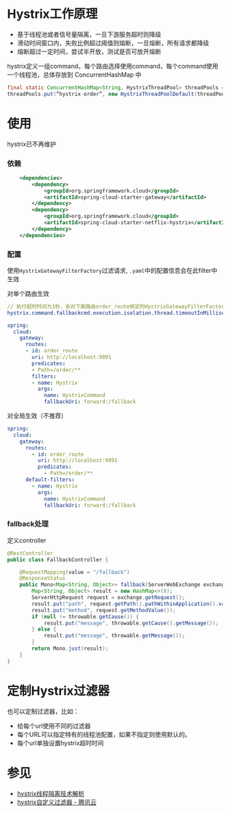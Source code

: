 # Hystrix工作原理
- 基于线程池或者信号量隔离，一旦下游服务超时则降级
- 滑动时间窗口内，失败比例超过阈值则熔断，一旦熔断，所有请求都降级
- 熔断超过一定时间，尝试半开放，测试是否可放开熔断


hystrix定义一组command，每个路由选择使用command，每个command使用一个线程池，总体存放到 ConcurrentHashMap 中
```java
final static ConcurrentHashMap<String, HystrixThreadPool> threadPools = new ConcurrentHashMap<String, HystrixThreadPool>();
threadPools.put(“hystrix-order”, new HystrixThreadPoolDefault(threadPoolKey, propertiesBuilder));
```

# 使用
hystrix已不再维护
### 依赖
```xml
    <dependencies>
        <dependency>
            <groupId>org.springframework.cloud</groupId>
            <artifactId>spring-cloud-starter-gateway</artifactId>
        </dependency>
        <dependency>
            <groupId>org.springframework.cloud</groupId>
            <artifactId>spring-cloud-starter-netflix-hystrix</artifactId>
        </dependency>
    </dependencies>    
```

### 配置
使用`HystrixGatewayFilterFactory`过滤请求, `.yaml`中的配置信息会在此filter中生效

对单个路由生效
```yaml
// 执行超时时间为1秒，会对下面路由order_route绑定的HystrixGatewayFilterFactory生效
hystrix.command.fallbackcmd.execution.isolation.thread.timeoutInMilliseconds: 1000

spring:
  cloud:
    gateway:
      routes:
      - id: order_route
        uri: http://localhost:9091
        predicates:
        - Path=/order/**
        filters:
        - name: Hystrix
          args:
            name: HystrixCommand
            fallbackUri: forward:/fallback
```
对全局生效（不推荐）
```yaml
spring:
  cloud:
    gateway:
      routes:
        - id: order_route
          uri: http://localhost:9091
          predicates:
            - Path=/order/**
      default-filters:
        - name: Hystrix
          args:
            name: HystrixCommand
            fallbackUri: forward:/fallback
```

### fallback处理
定义controller
```java
@RestController
public class FallbackController {

    @RequestMapping(value = "/fallback")
    @ResponseStatus
    public Mono<Map<String, Object>> fallback(ServerWebExchange exchange, Throwable throwable) {
        Map<String, Object> result = new HashMap<>(8);
        ServerHttpRequest request = exchange.getRequest();
        result.put("path", request.getPath().pathWithinApplication().value());
        result.put("method", request.getMethodValue());
        if (null != throwable.getCause()) {
            result.put("message", throwable.getCause().getMessage());
        } else {
            result.put("message", throwable.getMessage());
        }
        return Mono.just(result);
    }
}
```

# 定制Hystrix过滤器
也可以定制过滤器，比如：
- 给每个url使用不同的过滤器
- 每个URL可以指定特有的线程池配置，如果不指定则使用默认的。
- 每个url单独设置hystrix超时时间

# 参见
- [hystrix线程隔离技术解析](https://www.jianshu.com/p/df1525d58c20)
- [hystrix自定义过滤器 - 腾讯云](https://cloud.tencent.com/developer/article/1650037)